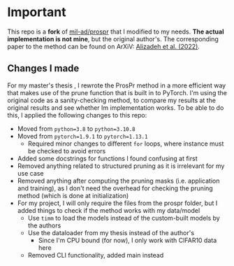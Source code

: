 # Important

This repo is a **fork** of [mil-ad/prospr](https://github.com/mil-ad/prospr) that I modified to my needs. **The actual implementation is not mine**, but the original author's. The corresponding paper to the method can be found on ArXiV: [Alizadeh et al. (2022)](https://arxiv.org/abs/2202.08132).

## Changes I made 

For my master's thesis , I rewrote the ProsPr method in a more efficient way that makes use of the prune function that is built in to PyTorch. I'm using the original code as a sanity-checking method, to compare my results at the original results and see whether Im implementation works. To be able to do this, I applied the following changes to this repo: 

* Moved from `python=3.8` to `python=3.10.8`
* Moved from `pytorch=1.9.1` to `pytorch=1.13.1`
  * Required minor changes to different `for` loops, where instance must be checked to avoid errors 
* Added some docstrings for functions I found confusing at first
* Removed anything related to structured pruning as it is irrelevant for my use case
* Removed anything after computing the pruning masks (i.e. application and training), as I don't need the overhead for checking the pruning method (which is done at initialization)
* For my project, I will only require the files from the prospr folder, but I added things to check if the method works with my data/model
  * Use `timm` to load the models instead of the custom-built models by the authors
  * Use the dataloader from my thesis instead of the author's
    * Since I'm CPU bound (for now), I only work with CIFAR10 data here
  * Removed CLI functionality, added main instead



  